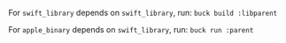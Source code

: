 For `swift_library` depends on `swift_library`, run: `buck build :libparent`


For `apple_binary` depends on `swift_library`, run: `buck run :parent`